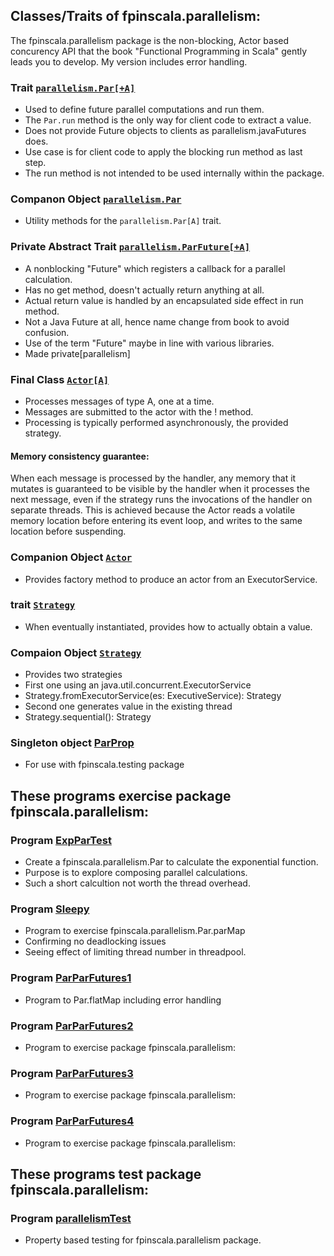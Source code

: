 ## Classes/Traits of fpinscala.parallelism:
The fpinscala.parallelism package is the non-blocking, Actor based concurency
API that the book "Functional Programming in Scala" gently leads you to develop.
My version includes error handling.

### Trait [`parallelism.Par[+A]`](parallelism.scala#L30-L186)
* Used to define future parallel computations and run them.
* The `Par.run` method is the only way for client code to extract a value.
* Does not provide Future objects to clients as parallelism.javaFutures does.
* Use case is for client code to apply the blocking run method as last step.
* The run method is not intended to be used internally within the package.

### Companon Object [`parallelism.Par`](parallelism.scala#L188-L374)
* Utility methods for the `parallelism.Par[A]` trait.

### Private Abstract Trait [`parallelism.ParFuture[+A]`](parallelism.scala#L15-L28)
* A nonblocking "Future" which registers a callback for a parallel calculation.
* Has no get method, doesn't actually return anything at all.
* Actual return value is handled by an encapsulated side effect in run method.
* Not a Java Future at all, hence name change from book to avoid confusion.
* Use of the term "Future" maybe in line with various libraries.
* Made private[parallelism]

### Final Class [`Actor[A]`](Actor.scala#L19-L101)
* Processes messages of type A, one at a time.
* Messages are submitted to the actor with the ! method.
* Processing is typically performed asynchronously, the provided strategy.

#### Memory consistency guarantee:
When each message is processed by the handler, any memory that it mutates is
guaranteed to be visible by the handler when it processes the next message,
even if the strategy runs the invocations of the handler on separate threads.
This is achieved because the Actor reads a volatile memory location before
entering its event loop, and writes to the same location before suspending.

### Companion Object [`Actor`](Actor.scala#L103-L110)
* Provides factory method to produce an actor from an ExecutorService.

### trait [`Strategy`](Actor.scala#L112-L121)
* When eventually instantiated, provides how to actually obtain a value.

### Compaion Object [`Strategy`](Actor.scala#L123-L142)
* Provides two strategies
* First one using an java.util.concurrent.ExecutorService
* Strategy.fromExecutorService(es: ExecutiveService): Strategy
* Second one generates value in the existing thread
* Strategy.sequential(): Strategy

### Singleton object [ParProp](ParProp.scala#L13-30)
* For use with fpinscala.testing package

## These programs exercise package fpinscala.parallelism:

### Program [ExpParTest](exerciseCode/ExpParTest.scala)
* Create a fpinscala.parallelism.Par to calculate the exponential function.
* Purpose is to explore composing parallel calculations.
* Such a short calcultion not worth the thread overhead.

### Program [Sleepy](exerciseCode/Sleepy.scala)
* Program to exercise fpinscala.parallelism.Par.parMap
* Confirming no deadlocking issues
* Seeing effect of limiting thread number in threadpool.

### Program [ParParFutures1](exerciseCode/ParParFutures1.scala)
* Program to Par.flatMap including error handling

### Program [ParParFutures2](exerciseCode/ParParFutures2.scala)
* Program to exercise package fpinscala.parallelism:

### Program [ParParFutures3](exerciseCode/ParParFutures3.scala)
* Program to exercise package fpinscala.parallelism:

### Program [ParParFutures4](exerciseCode/ParParFutures4.scala)
* Program to exercise package fpinscala.parallelism:

## These programs test package fpinscala.parallelism:

### Program [parallelismTest](../../../../test/scala/fpinscala/parallelism/parallelismTest.scala)
* Property based testing for fpinscala.parallelism package.

